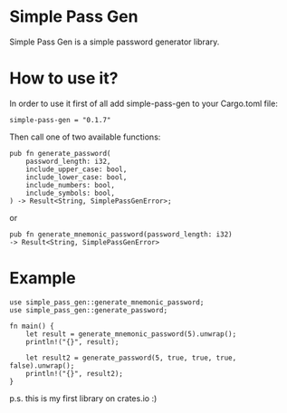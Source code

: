 # Simple Pass Gen 
Simple Pass Gen is a simple password generator library.

# How to use it?
In order to use it first of all add simple-pass-gen to your Cargo.toml file:
```
simple-pass-gen = "0.1.7"
```

Then call one of two available functions:
```
pub fn generate_password(
    password_length: i32,
    include_upper_case: bool,
    include_lower_case: bool,
    include_numbers: bool,
    include_symbols: bool,
) -> Result<String, SimplePassGenError>;
```
or 
```
pub fn generate_mnemonic_password(password_length: i32) 
-> Result<String, SimplePassGenError>
```

# Example
```
use simple_pass_gen::generate_mnemonic_password;
use simple_pass_gen::generate_password;

fn main() {
    let result = generate_mnemonic_password(5).unwrap();
    println!("{}", result);
    
    let result2 = generate_password(5, true, true, true, false).unwrap();
    println!("{}", result2);
}
```

p.s. this is my first library on crates.io :)